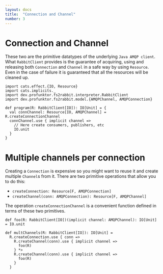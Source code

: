 ```yaml
---
layout: docs
title:  "Connection and Channel"
number: 3
---
```


# Connection and Channel

These two are the primitive datatypes of the underlying `Java AMQP client`. What `RabbitClient` provides is the guarantee of acquiring, using and releasing both `Connection` and `Channel` in a safe way by using `Resource`. Even in the case of failure it is guaranteed that all the resources will be cleaned up.

```tut:book:silent
import cats.effect.{IO, Resource}
import cats.implicits._
import dev.profunktor.fs2rabbit.interpreter.RabbitClient
import dev.profunktor.fs2rabbit.model.{AMQPChannel, AMQPConnection}

def program(R: RabbitClient[IO]): IO[Unit] = {
  val connChannel: Resource[IO, AMQPChannel] = R.createConnectionChannel
  connChannel.use { implicit channel =>
    // Here create consumers, publishers, etc
    IO.unit
  }
}
```

# Multiple channels per connection

Creating a `Connection` is expensive so you might want to reuse it and create multiple `Channel`s from it. There are two primitive operations that allow you to do this:

- `createConnection: Resource[F, AMQPConnection]`
- `createChannel(conn: AMQPConnection): Resource[F, AMQPChannel]`

The operation `createConnectionChannel` is a convenient function defined in terms of these two primitives.

```tut:book:silent
def foo(R: RabbitClient[IO])(implicit channel: AMQPChannel): IO[Unit] = IO.unit

def multChannels(R: RabbitClient[IO]): IO[Unit] =
  R.createConnection.use { conn =>
    R.createChannel(conn).use { implicit channel =>
      foo(R)
    } *>
    R.createChannel(conn).use { implicit channel =>
      foo(R)
    }
  }
```
